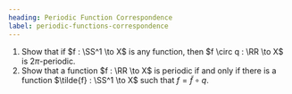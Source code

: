 ```yaml
---
heading: Periodic Function Correspondence
label: periodic-functions-correspondence
---
```


1. Show that if $f : \SS^1 \to X$ is any function, then $f \circ q : \RR \to X$ is $2\pi$-periodic.
2. Show that a function $f : \RR \to X$ is periodic if and only if there is a function $\tilde{f} : \SS^1 \to X$ such that $f = \tilde{f} \circ q$.
